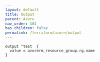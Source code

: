 ```yaml
---
layout: default
title: Output
parent: Azure
nav_order: 101
has_children: false
permalink: /terraform/azure/output
---
```


```hcl
output "test  {
  value = azurerm_resource_group.rg.name
}
```